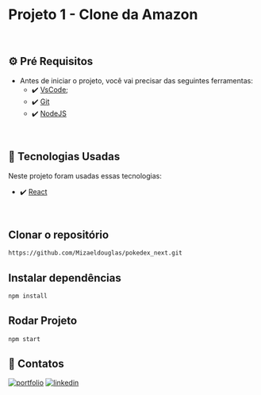 # Projeto 1 - Clone da Amazon

<br>

## ⚙ Pré Requisitos

- Antes de iniciar o projeto, você vai precisar das seguintes ferramentas:
  - ✔️ [VsCode](https://code.visualstudio.com/download);
  - ✔️ [Git](https://git-scm.com/)
  - ✔️ [NodeJS](https://nodejs.org/en/download/)

<br>

## 🚀 Tecnologias Usadas

Neste projeto foram usadas essas tecnologias:

- ✔️ [React](https://pt-br.reactjs.org/)

<br>

## Clonar o repositório

```bash
https://github.com/Mizaeldouglas/pokedex_next.git
```

## Instalar dependências

```bash
npm install
```

## Rodar Projeto

```bash
npm start
```

## 🔗 Contatos

[![portfolio](https://img.shields.io/badge/my_portfolio-000?style=for-the-badge&logo=ko-fi&logoColor=white)](https://mizaeldouglas-developer.vercel.app/)
[![linkedin](https://img.shields.io/badge/linkedin-0A66C2?style=for-the-badge&logo=linkedin&logoColor=white)](https://www.linkedin.com/in/mizael-douglas-aa850a216/)
